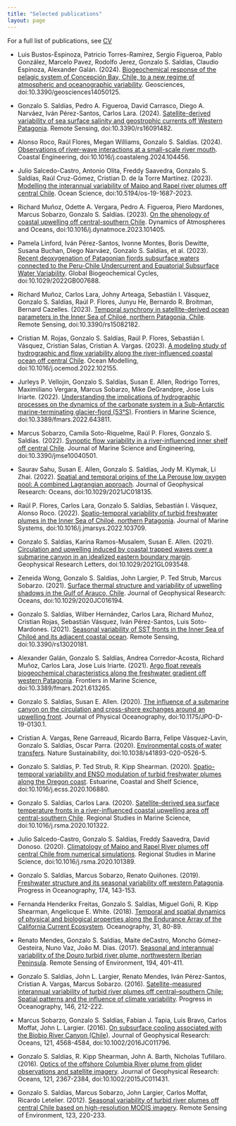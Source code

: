 ```yaml
---
title: "Selected publications"
layout: page
---
```

For a full list of publications, see [CV](CV.pdf)

* Luis Bustos-Espinoza, Patricio Torres-Ramírez, Sergio Figueroa, Pablo González, Marcelo Pavez, Rodolfo Jerez, Gonzalo S. Saldías, Claudio Espinoza, Alexander Galán. (2024). [Biogeochemical response of the pelagic system of Concepción Bay, Chile, to a new regime of atmospheric and oceanographic variability](https://www.mdpi.com/2076-3263/14/5/125). Geosciences, doi:10.3390/geosciences14050125.

* Gonzalo S. Saldías, Pedro A. Figueroa, David Carrasco, Diego A. Narváez, Iván Pérez-Santos, Carlos Lara. (2024). [Satellite-derived variability of sea surface salinity and geostrophic currents off Western Patagonia](https://www.mdpi.com/2072-4292/16/9/1482). Remote Sensing, doi:10.3390/rs16091482.

* Alonso Roco, Raúl Flores, Megan Williams, Gonzalo S. Saldías. (2024). [Observations of river-wave interactions at a small-scale river mouth](https://www.sciencedirect.com/science/article/pii/S0378383924000048#:~:text=Numerical%20studies%20on%20small%2Dscale,and%20confine%20it%20to%20the). Coastal Engineering, doi:10.1016/j.coastaleng.2024.104456.

* Julio Salcedo-Castro, Antonio Olita, Freddy Saavedra, Gonzalo S. Saldías, Raúl Cruz-Gómez, Cristian D. de la Torre Martínez. (2023). [Modelling the interannual variability of Maipo and Rapel river plumes off central Chile](https://os.copernicus.org/articles/19/1687/2023/os-19-1687-2023.pdf). Ocean Science, doi:10.5194/os-19-1687-2023.

* Richard Muñoz, Odette A. Vergara, Pedro A. Figueroa, Piero Mardones, Marcus Sobarzo, Gonzalo S. Saldías. (2023). [On the phenology of coastal upwelling off central-southern Chile](https://www.sciencedirect.com/science/article/abs/pii/S0377026523000568?via%3Dihub). Dynamics of Atmospheres and Oceans, doi:10.1016/j.dynatmoce.2023.101405.

* Pamela Linford, Iván Pérez-Santos, Ivonne Montes, Boris Dewitte, Susana Buchan, Diego Narváez, Gonzalo S. Saldías, et al. (2023). [Recent deoxygenation of Patagonian fjords subsurface waters connected to the Peru-Chile Undercurrent and Equatorial Subsurface Water Variability](https://agupubs.onlinelibrary.wiley.com/doi/full/10.1029/2022GB007688). Global Biogeochemical Cycles, doi:10.1029/2022GB007688.

* Richard Muñoz, Carlos Lara, Johny Arteaga, Sebastián I. Vásquez, Gonzalo S. Saldías, Raúl P. Flores, Junyu He, Bernardo R. Broitman, Bernard Cazelles. (2023). [Temporal synchrony in satellite-derived ocean parameters in the Inner Sea of Chiloé, northern Patagonia, Chile](https://www.mdpi.com/2072-4292/15/8/2182). Remote Sensing, doi:10.3390/rs15082182.

* Cristian M. Rojas, Gonzalo S. Saldías, Raúl P. Flores, Sebastián I. Vásquez, Cristian Salas, Cristian A. Vargas. (2023). [A modeling study of hydrographic and flow variability along the river-influenced coastal ocean off central Chile](https://www.sciencedirect.com/science/article/pii/S146350032200169X). Ocean Modelling, doi:10.1016/j.ocemod.2022.102155.

* Jurleys P. Vellojin, Gonzalo S. Saldías, Susan E. Allen, Rodrigo Torres, Maximiliano Vergara, Marcus Sobarzo, Mike DeGrandpre, Jose Luis Iriarte. (2022). [Understanding the implications of hydrographic processes on the dynamics of the carbonate system in a Sub-Antarctic marine-terminating glacier-fjord (53°S)](https://www.frontiersin.org/articles/10.3389/fmars.2022.643811/full). Frontiers in Marine Science, doi:10.3389/fmars.2022.643811.

* Marcus Sobarzo, Camila Soto-Riquelme, Raúl P. Flores, Gonzalo S. Saldías. (2022). [Synoptic flow variability in a river-influenced inner shelf off central Chile](https://www.mdpi.com/2077-1312/10/4/501). Journal of Marine Science and Engineering, doi:10.3390/jmse10040501.

* Saurav Sahu, Susan E. Allen, Gonzalo S. Saldías, Jody M. Klymak, Li Zhai. (2022). [Spatial and temporal origins of the La Perouse low oxygen pool: A combined Lagrangian approach](https://agupubs.onlinelibrary.wiley.com/doi/full/10.1029/2021JC018135). Journal of Geophysical Research: Oceans, doi:10.1029/2021JC018135.

* Raúl P. Flores, Carlos Lara, Gonzalo S. Saldías, Sebastián I. Vásquez, Alonso Roco. (2022). [Spatio-temporal variability of turbid freshwater plumes in the Inner Sea of Chiloé, northern Patagonia](https://www.sciencedirect.com/science/article/pii/S0924796322000100). Journal of Marine Systems, doi:10.1016/j.jmarsys.2022.103709.

* Gonzalo S. Saldías, Karina Ramos-Musalem, Susan E. Allen. (2021). [Circulation and upwelling induced by coastal trapped waves over a submarine canyon in an idealized eastern boundary margin](https://agupubs.onlinelibrary.wiley.com/doi/full/10.1029/2021GL093548). Geophysical Research Letters, doi:10.1029/2021GL093548.

* Zeneida Wong, Gonzalo S. Saldías, John Largier, P. Ted Strub, Marcus Sobarzo. (2021). [Surface thermal structure and variability of upwelling shadows in the Gulf of Arauco, Chile](https://agupubs.onlinelibrary.wiley.com/doi/full/10.1029/2020JC016194). Journal of Geophysical Research: Oceans, doi:10.1029/2020JC016194.

* Gonzalo S. Saldías, Wilber Hernández, Carlos Lara, Richard Muñoz, Cristian Rojas, Sebastián Vásquez, Iván Pérez-Santos, Luis Soto-Mardones. (2021). [Seasonal variability of SST fronts in the Inner Sea of Chiloé and its adjacent coastal ocean](https://www.mdpi.com/2072-4292/13/2/181). Remote Sensing, doi:10.3390/rs13020181.

* Alexander Galán, Gonzalo S. Saldías, Andrea Corredor-Acosta, Richard Muñoz, Carlos Lara, Jose Luis Iriarte. (2021). [Argo float reveals biogeochemical characteristics along the freshwater gradient off western Patagonia](https://www.frontiersin.org/articles/10.3389/fmars.2021.613265/full#:~:text=As%20the%20Argo%20float%20drifted,and%20the%20lowest%20nitrate%20concentrations.). Frontiers in Marine Science, doi:10.3389/fmars.2021.613265.

* Gonzalo S. Saldías, Susan E. Allen. (2020). [The influence of a submarine canyon on the circulation and cross-shore exchanges around an upwelling front](https://journals.ametsoc.org/view/journals/phoc/50/6/JPO-D-19-0130.1.xml). Journal of Physical Oceanography, doi:10.1175/JPO-D-19-0130.1.

* Cristian A. Vargas, Rene Garreaud, Ricardo Barra, Felipe Vásquez-Lavin, Gonzalo S. Saldías, Oscar Parra. (2020). [Environmental costs of water transfers](https://www.nature.com/articles/s41893-020-0526-5). Nature Sustainability, doi:10.1038/s41893-020-0526-5.

* Gonzalo S. Saldías, P. Ted Strub, R. Kipp Shearman. (2020). [Spatio-temporal variability and ENSO modulation of turbid freshwater plumes along the Oregon coast](https://www.sciencedirect.com/science/article/pii/S0272771419305761). Estuarine, Coastal and Shelf Science, doi:10.1016/j.ecss.2020.106880.

* Gonzalo S. Saldías, Carlos Lara. (2020). [Satellite-derived sea surface temperature fronts in a river-influenced coastal upwelling area off central-southern Chile](https://www.sciencedirect.com/science/article/pii/S2352485520304503). Regional Studies in Marine Science, doi:10.1016/j.rsma.2020.101322.

* Julio Salcedo-Castro, Gonzalo S. Saldías, Freddy Saavedra, David Donoso. (2020). [Climatology of Maipo and Rapel River plumes off central Chile from numerical simulations](https://www.sciencedirect.com/science/article/pii/S235248552030517X). Regional Studies in Marine Science, doi:10.1016/j.rsma.2020.101389.

* Gonzalo S. Saldías, Marcus Sobarzo, Renato Quiñones. (2019). [Freshwater structure and its seasonal variability off western Patagonia](https://www.sciencedirect.com/science/article/pii/S0079661118301022). Progress in Oceanography, 174, 143-153.

* Fernanda Henderikx Freitas, Gonzalo S. Saldías, Miguel Goñi, R. Kipp Shearman, Angelicque E. White. (2018). [Temporal and spatial dynamics of physical and biological properties along the Endurance Array of the California Current Ecosystem](https://tos.org/oceanography/article/temporal-and-spatial-dynamics-of-physical-and-biological-properties-along-t). Oceanography, 31, 80-89.

* Renato Mendes, Gonzalo S. Saldías, Maite deCastro, Moncho Gómez-Gesteira, Nuno Vaz, João M. Dias. (2017). [Seasonal and interannual variability of the Douro turbid river plume, northwestern Iberian Peninsula](https://www.sciencedirect.com/science/article/pii/S0034425717301517). Remote Sensing of Environment, 194, 401-411.

* Gonzalo S. Saldías, John L. Largier, Renato Mendes, Iván Pérez-Santos, Cristian A. Vargas, Marcus Sobarzo. (2016). [Satellite-measured interannual variability of turbid river plumes off central–southern Chile: Spatial patterns and the influence of climate variability](https://www.sciencedirect.com/science/article/pii/S0079661116300210). Progress in Oceanography, 146, 212-222.

* Marcus Sobarzo, Gonzalo S. Saldías, Fabian J. Tapia, Luis Bravo, Carlos Moffat, John L. Largier. (2016). [On subsurface cooling associated with the Biobio River Canyon (Chile)](https://agupubs.onlinelibrary.wiley.com/doi/full/10.1002/2016JC011796). Journal of Geophysical Research: Oceans, 121, 4568-4584, doi:10.1002/2016JC011796.

* Gonzalo S. Saldías, R. Kipp Shearman, John A. Barth, Nicholas Tufillaro. (2016). [Optics of the offshore Columbia River plume from glider observations and satellite imagery](https://agupubs.onlinelibrary.wiley.com/doi/full/10.1002/2015JC011431). Journal of Geophysical Research: Oceans, 121, 2367-2384, doi:10.1002/2015JC011431.

* Gonzalo S. Saldías, Marcus Sobarzo, John Largier, Carlos Moffat, Ricardo Letelier. (2012). [Seasonal variability of turbid river plumes off central Chile based on high-resolution MODIS imagery](https://www.sciencedirect.com/science/article/pii/S0034425712001290). Remote Sensing of Environment, 123, 220-233.


